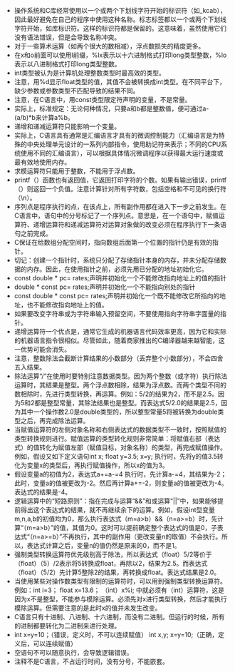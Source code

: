 - 操作系统和C库经常使用以一个或两个下划线字符开始的标识符（如_kcab），因此最好避免在自己的程序中使用这种名称。标志标签都以一个或两个下划线字符开始，如库标识符。这样的标识符都是保留的。这意味着，虽然使用它们没有语法错误，但是会导致名称冲突。 
- 对于一些算术运算（如两个很大的数相减），浮点数损失的精度更多。 
- 在x和o前面可以使用l前缀，%lx表示以十六进制格式打印long类型整数，%lo表示以八进制格式打印long类型整数。 
- int类型被认为是计算机处理整数类型时最高效的类型。 
- 注意，用%d显示float类型的值，其值不会被转换成int类型。在不同平台下，缺少参数或参数类型不匹配导致的结果不同。 
- 注意，在C语言中，用const类型限定符声明的变量，不是常量。 
- 实际上，标准规定：无论何种情况，只要a和b都是整数值，便可通过a-(a/b)*b来计算a%b。 
- 递增和递减运算符只能影响一个变量。 
- 实际上，C语言具有通常是汇编语言才具有的微调控制能力（汇编语言是为特殊的中央处理单元设计的一系列内部指令，使用助记符来表示；不同的CPU系统使用不同的汇编语言），可以根据具体情况微调程序以获得最大运行速度或最有效地使用内存。 
- 求模运算符只能用于整数，不能用于浮点数。 
- printf（）函数也有返回值，它返回打印字符的个数。如果有输出错误，printf（）则返回一个负值。注意计算针对所有字符数，包括空格和不可见的换行符（\n）。 
- 序列点是程序执行的点，在该点上，所有副作用都在进入下一步之前发生。在C语言中，语句中的分号标记了一个序列点。意思是，在一个语句中，赋值运算符、递增运算符和递减运算符对运算对象做的改变必须在程序执行下一条语句之前完成。 
- C保证在给数组分配空间时，指向数组后面第一个位置的指针仍是有效的指针。 
- 切记：创建一个指针时，系统只分配了存储指针本身的内存，并未分配存储数据的内存。因此，在使用指针之前，必须先用已分配的地址初始化它。 
- const double * pc= rates;声明并初始化一个不能修改指向地址上的值的指针 
- double * const pc= rates;声明并初始化一个不能指向别处的指针
- const double * const pc= rates;声明并初始化一个既不能修改它所指向的地址，也不能修改指向地址上的值。 
- 如果要改变字符串或为字符串输入预留空间，不要使用指向字符串字面量的指针。 
- 递增运算符一个优点是，通常它生成的机器语言代码效率更高，因为它和实际的机器语言指令很相似。尽管如此，随着商家推出的C编译器越来越智能，这一优势可能会消失。 
- 注意，整数除法会截断计算结果的小数部分（丢弃整个小数部分），不会四舍五入结果。 
- 除法运算“/”在使用时要特别注意数据类型。因为两个整数（或字符）执行除法运算时，其结果是整型。两个浮点数相除，结果为浮点数。而两个类型不同的数相除时，先进行类型转换，再运算。例如：5/2的结果为2，而不是2.5。因为5和2都是整型常量，其除法结果也是整型。而表达式5/2.0的结果是2.5，因为其中一个操作数2.0是double类型的，所以整型常量5将被转换为double类型之后，再完成除法运算。 
- 当赋值运算符的左侧对象名称和右侧表达式的数据类型不一致时，按照赋值的类型转换规则进行。赋值运算的类型转化规则非常简单：将赋值右部（表达式）的值转化为赋值左部（赋值目标，对象名称）的类型，再完成赋值操作。例如，假设又如下定义语句int x; float y=3.5;  x=y;    执行时，先将y的值3.5转化为变量x的类型后，再执行赋值操作，所以x的值为3。 
- 假设变量a的初值为2，表达式a+=a-=4  执行时，先计算a-=4，其结果为-2；此时，变量a的值被更改为-2。然后再计算a+=-2，则变量a的值被更改为-4。表达式的结果是-4。 
- 逻辑运算中的“短路原则”：指在完成与运算“&&”和或运算“||”中，如果能够提前得出这个表达式的结果，就不再继续余下的运算。例如，假设int型变量m,n,a,b的初值均为0，那么执行表达式（m=a>b）&&（n=a>=b）时，先计算“（m=a>b）”的值，其值为0。这时可以提前确定整个表达式的值是0，子表达式“（n=a>=b）”不再执行，其中的副作用（更改变量n的取值）不会执行。所以，表达式计算之后，变量n的值仍然是原来的0，而不是1。 
- 强制类型转换运算符优先级别高于除法，所以表达式（float）5/2等价于（float）（5）/2表示将5转换成float，再除以2，结果为2.5。而表达式（float）（5/2）先计算5整除2的结果，再转换成float。表达式结果是2.0。 
- 当使用某些对操作数类型有限制的运算符时，可以用到强制类型转换运算符。例如：int i=3；   float x=13.6；   （int）x%i; 中就必须有（int）运算符，这是因为x不是整型，不能参与模除运算。必须先对x进行类型转换，然后才能执行模除运算。但需要注意的是此时x的值并未发生改变。 
- C语言只有十进制、八进制、十六进制，而没有二进制。但运行的时候，所有的进制都要转化为二进制来进行处理。 
- int x=y=10；（错误，定义时，不可以连续赋值）     int x,y;  x=y=10;（正确，定义后，可以连续赋值） 
- 空语句不可以随意执行，会导致逻辑错误。 
- 注释不是C语言，不占运行时间，没有分号，不能嵌套。